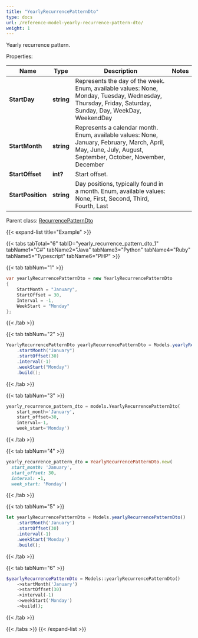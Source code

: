 ```yaml
---
title: "YearlyRecurrencePatternDto"
type: docs
url: /reference-model-yearly-recurrence-pattern-dto/
weight: 1
---
```

Yearly recurrence pattern.             

Properties:

Name | Type | Description | Notes
---- | ---- | ----------- | -----
**StartDay** | **string** | Represents the day of the week. Enum, available values: None, Monday, Tuesday, Wednesday, Thursday, Friday, Saturday, Sunday, Day, WeekDay, WeekendDay | 
**StartMonth** | **string** | Represents a calendar month. Enum, available values: None, January, February, March, April, May, June, July, August, September, October, November, December | 
**StartOffset** | **int?** | Start offset.              | 
**StartPosition** | **string** | Day positions, typically found in a month. Enum, available values: None, First, Second, Third, Fourth, Last | 

Parent class: [RecurrencePatternDto](/email/reference-model-recurrence-pattern-dto/)

{{< expand-list title="Example" >}}

{{< tabs tabTotal="6" tabID="yearly_recurrence_pattern_dto_1" tabName1="C#" tabName2="Java" tabName3="Python" tabName4="Ruby" tabName5="Typescript" tabName6="PHP" >}}

{{< tab tabNum="1" >}}

```csharp
var yearlyRecurrencePatternDto = new YearlyRecurrencePatternDto
{
    StartMonth = "January",
    StartOffset = 30,
    Interval = -1,
    WeekStart = "Monday"
};
```

{{< /tab >}}

{{< tab tabNum="2" >}}

```java
YearlyRecurrencePatternDto yearlyRecurrencePatternDto = Models.yearlyRecurrencePatternDto()
    .startMonth("January")
    .startOffset(30)
    .interval(-1)
    .weekStart("Monday")
    .build();
```

{{< /tab >}}

{{< tab tabNum="3" >}}

```python
yearly_recurrence_pattern_dto = models.YearlyRecurrencePatternDto(
    start_month='January',
    start_offset=30,
    interval=-1,
    week_start='Monday')
```

{{< /tab >}}

{{< tab tabNum="4" >}}

```ruby
yearly_recurrence_pattern_dto = YearlyRecurrencePatternDto.new(
  start_month: 'January',
  start_offset: 30,
  interval: -1,
  week_start: 'Monday')
```

{{< /tab >}}

{{< tab tabNum="5" >}}

```typescript
let yearlyRecurrencePatternDto = Models.yearlyRecurrencePatternDto()
    .startMonth('January')
    .startOffset(30)
    .interval(-1)
    .weekStart('Monday')
    .build();
```

{{< /tab >}}

{{< tab tabNum="6" >}}

```php
$yearlyRecurrencePatternDto = Models::yearlyRecurrencePatternDto()
    ->startMonth('January')
    ->startOffset(30)
    ->interval(-1)
    ->weekStart('Monday')
    ->build();
```

{{< /tab >}}

{{< /tabs >}}
{{< /expand-list >}}

